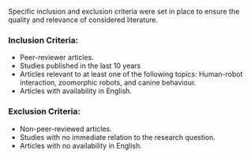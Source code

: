 Specific inclusion and exclusion criteria were set in place to ensure the quality and relevance of considered literature.

### Inclusion Criteria:
- Peer-reviewer articles.
- Studies published in the last 10 years
- Articles relevant to at least one of the following topics: Human-robot interaction, zoomorphic robots, and canine behaviour.
- Articles with availability in English.

### Exclusion Criteria:
- Non-peer-reviewed articles.
- Studies with no immediate relation to the research question.
- Articles with no availability in English.

